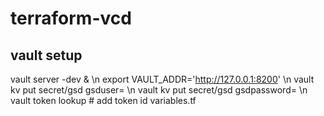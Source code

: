 # terraform-vcd
## vault setup
vault server -dev & \n
export VAULT_ADDR='http://127.0.0.1:8200' \n
vault kv put secret/gsd gsduser=<username> \n
vault kv put secret/gsd gsdpassword=<password> \n
vault token lookup # add token id variables.tf
